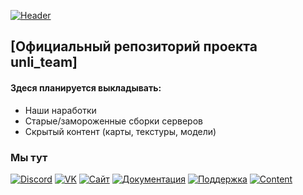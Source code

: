 [![Header](https://i.imgur.com/PXXaz7g.jpg?size=2160x543&quality=96&type=album)](http://)
## [Официальный репозиторий проекта unli_team]
#### Здеся планируется выкладывать:
- Наши наработки
- Старые/замороженные сборки серверов
- Скрытый контент (карты, текстуры, модели)
### Мы тут
[![Discord](https://img.shields.io/badge/-Discord-424242?style=for-the-badge&logo=discord)](https://discord.gg/efBzECNrxY)
[![VK](https://img.shields.io/badge/-VK-424242?style=for-the-badge&logo=vk)](https://vk.com/unli_group)
[![Сайт](https://img.shields.io/badge/-Сайт-424242?style=for-the-badge&logo=site)](http://xenon-project.nex-squad.ru/unli.team/)
[![Документация](https://img.shields.io/badge/-Документация-424242?style=for-the-badge&logo=site)](http://xenon-project.nex-squad.ru/docs.unli.team/)
[![Поддержка](https://img.shields.io/badge/-Поддержка-424242?style=for-the-badge&logo=qiwi)](https://qiwi.com/payment/form/99999?extra[%27accountType%27]=nickname&extra[%27account%27]=CAMOLL)
[![Content](https://img.shields.io/badge/-Content-424242?style=for-the-badge&logo=steam)](https://steamcommunity.com/id/cumoll/myworkshopfiles/?section=collections&appid=4000)
